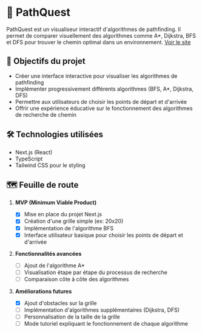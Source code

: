 # 🧭 PathQuest

PathQuest est un visualiseur interactif d'algorithmes de pathfinding. Il permet de comparer visuellement des algorithmes comme A\*, Dijkstra, BFS et DFS pour trouver le chemin optimal dans un environnement.
[Voir le site](https://path-quest.vercel.app/)

## 🎯 Objectifs du projet

- Créer une interface interactive pour visualiser les algorithmes de pathfinding
- Implémenter progressivement différents algorithmes (BFS, A\*, Dijkstra, DFS)
- Permettre aux utilisateurs de choisir les points de départ et d'arrivée
- Offrir une expérience éducative sur le fonctionnement des algorithmes de recherche de chemin

## 🛠️ Technologies utilisées

- Next.js (React)
- TypeScript
- Tailwind CSS pour le styling

## 🗺️ Feuille de route

1. **MVP (Minimum Viable Product)**

   - [x] Mise en place du projet Next.js
   - [x] Création d'une grille simple (ex: 20x20)
   - [x] Implémentation de l'algorithme BFS
   - [x] Interface utilisateur basique pour choisir les points de départ et d'arrivée

2. **Fonctionnalités avancées**

   - [ ] Ajout de l'algorithme A\*
   - [ ] Visualisation étape par étape du processus de recherche
   - [ ] Comparaison côte à côte des algorithmes

3. **Améliorations futures**
   - [x] Ajout d'obstacles sur la grille
   - [ ] Implémentation d'algorithmes supplémentaires (Dijkstra, DFS)
   - [ ] Personnalisation de la taille de la grille
   - [ ] Mode tutoriel expliquant le fonctionnement de chaque algorithme
